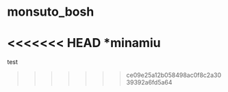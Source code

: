 # monsuto_bosh

<<<<<<< HEAD
*minamiu
=======
test
>>>>>>> ce09e25a12b058498ac0f8c2a3039392a6fd5a64
